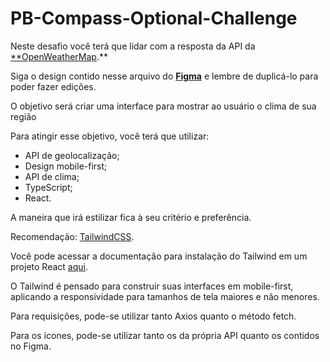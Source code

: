 # PB-Compass-Optional-Challenge

Neste desafio você terá que lidar com a resposta da API da [**OpenWeatherMap](https://openweathermap.org/api).**

Siga o design contido nesse arquivo do [**Figma**](https://www.figma.com/file/r1QSUzH6Y8GHnFiGxr4RnD/Desafio-extra---Clima?type=design&mode=design&t=3mKUPPCDQL4oOoPP-0) e lembre de duplicá-lo para poder fazer edições.

O objetivo será criar uma interface para mostrar ao usuário o clima de sua região 

Para atingir esse objetivo, você terá que utilizar:

- API de geolocalização;
- Design mobile-first;
- API de clima;
- TypeScript;
- React.

A maneira que irá estilizar fica à seu critério e preferência.

Recomendação: [TailwindCSS](https://tailwindui.com/).

Você pode acessar a documentação para instalação do Tailwind em um projeto React [aqui](https://tailwindcss.com/docs/guides/create-react-app).

O Tailwind é pensado para construir suas interfaces em mobile-first, aplicando a responsividade para tamanhos de tela maiores e não menores.

Para requisições, pode-se utilizar tanto Axios quanto o método fetch.

Para os ícones, pode-se utilizar tanto os da própria API quanto os contidos no Figma.
